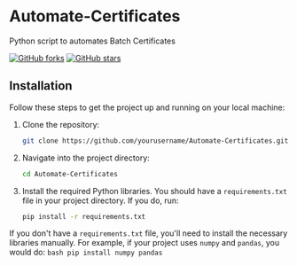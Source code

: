 # Automate-Certificates
Python script to automates Batch Certificates

[![GitHub forks](https://github.com/shaikamirgh/Automate-Certificates)](https://github.com/shaikamirgh/Automate-Certificates/network)
[![GitHub stars](https://github.com/shaikamirgh/Automate-Certificates/network)](https://github.com/shaikamirgh/Automate-Certificates/network/stargazers)

## Installation

Follow these steps to get the project up and running on your local machine:

1. Clone the repository:
    ```bash
    git clone https://github.com/yourusername/Automate-Certificates.git
    ```
2. Navigate into the project directory:
    ```bash
    cd Automate-Certificates
    ```

3. Install the required Python libraries. You should have a `requirements.txt` file in your project directory. If you do, run:
    ```bash
    pip install -r requirements.txt
    ```
If you don't have a `requirements.txt` file, you'll need to install the necessary libraries manually. For example, if your project uses `numpy` and `pandas`, you would do:
    ```bash
    pip install numpy pandas
    ```

